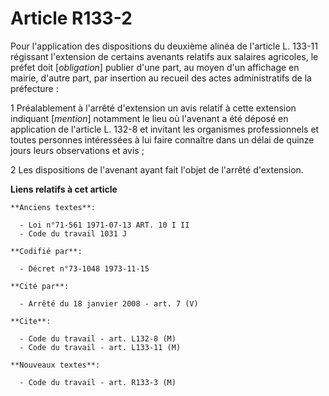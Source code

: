 # Article R133-2

Pour l'application des dispositions du deuxième alinéa de l'article L. 133-11 régissant l'extension de certains avenants
relatifs aux salaires agricoles, le préfet doit [*obligation*] publier d'une part, au moyen d'un affichage en mairie, d'autre
part, par insertion au recueil des actes administratifs de la préfecture :

1  Préalablement à l'arrêté d'extension un avis relatif à cette extension indiquant [*mention*] notamment le lieu où
l'avenant a été déposé en application de l'article L. 132-8 et invitant les organismes professionnels et toutes personnes
intéressées à lui faire connaître dans un délai de quinze jours leurs observations et avis ;

2  Les dispositions de l'avenant ayant fait l'objet de l'arrêté d'extension.

**Liens relatifs à cet article**

	**Anciens textes**:

	  - Loi n°71-561 1971-07-13 ART. 10 I II
	  - Code du travail 1031 J

	**Codifié par**:

	  - Décret n°73-1048 1973-11-15

	**Cité par**:

	  - Arrêté du 18 janvier 2008 - art. 7 (V)

	**Cite**:

	  - Code du travail - art. L132-8 (M)
	  - Code du travail - art. L133-11 (M)

	**Nouveaux textes**:

	  - Code du travail - art. R133-3 (M)
